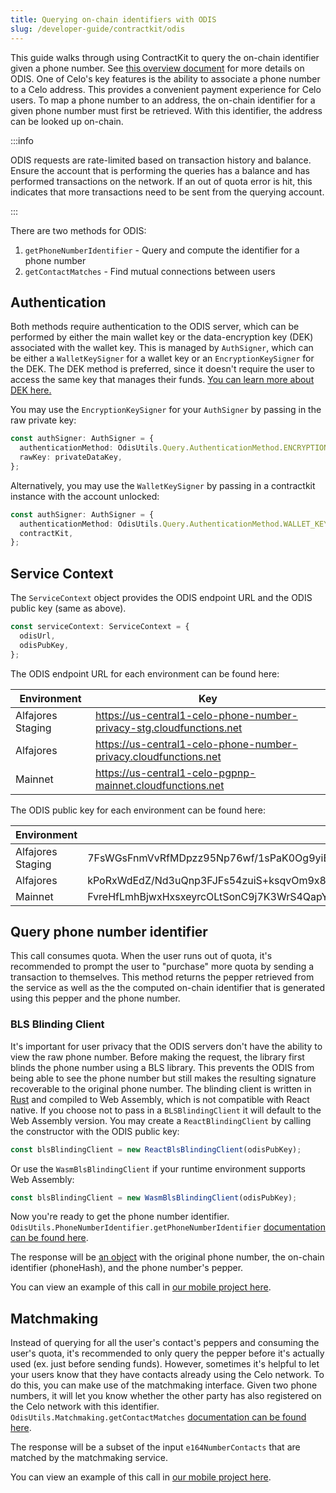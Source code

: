```yaml
---
title: Querying on-chain identifiers with ODIS
slug: /developer-guide/contractkit/odis
---
```


This guide walks through using ContractKit to query the on-chain identifier given a phone number. See [this overview document](/celo-codebase/protocol/identity/phone-number-privacy.md) for more details on ODIS. One of Celo's key features is the ability to associate a phone number to a Celo address. This provides a convenient payment experience for Celo users. To map a phone number to an address, the on-chain identifier for a given phone number must first be retrieved. With this identifier, the address can be looked up on-chain.

:::info

ODIS requests are rate-limited based on transaction history and balance. Ensure the account that is performing the queries has a balance and has performed transactions on the network. If an out of quota error is hit, this indicates that more transactions need to be sent from the querying account.

:::

There are two methods for ODIS:

1. `getPhoneNumberIdentifier` - Query and compute the identifier for a phone number
2. `getContactMatches` - Find mutual connections between users

## Authentication

Both methods require authentication to the ODIS server, which can be performed by either the main wallet key or the data-encryption key (DEK) associated with the wallet key. This is managed by `AuthSigner`, which can be either a `WalletKeySigner` for a wallet key or an `EncryptionKeySigner` for the DEK. The DEK method is preferred, since it doesn't require the user to access the same key that manages their funds. [You can learn more about DEK here.](/developer-resources/contractkit/data-encryption-key.md)

You may use the `EncryptionKeySigner` for your `AuthSigner` by passing in the raw private key:

```ts
const authSigner: AuthSigner = {
  authenticationMethod: OdisUtils.Query.AuthenticationMethod.ENCRYPTION_KEY,
  rawKey: privateDataKey,
};
```

Alternatively, you may use the `WalletKeySigner` by passing in a contractkit instance with the account unlocked:

```ts
const authSigner: AuthSigner = {
  authenticationMethod: OdisUtils.Query.AuthenticationMethod.WALLET_KEY,
  contractKit,
};
```

## Service Context

The `ServiceContext` object provides the ODIS endpoint URL and the ODIS public key (same as above).

```ts
const serviceContext: ServiceContext = {
  odisUrl,
  odisPubKey,
};
```

The ODIS endpoint URL for each environment can be found here:

| Environment | Key |
|---|---|
| Alfajores Staging | https://us-central1-celo-phone-number-privacy-stg.cloudfunctions.net |
| Alfajores | https://us-central1-celo-phone-number-privacy.cloudfunctions.net |
| Mainnet | https://us-central1-celo-pgpnp-mainnet.cloudfunctions.net |

The ODIS public key for each environment can be found here:

| Environment | Key |
|---|---|
| Alfajores Staging | 7FsWGsFnmVvRfMDpzz95Np76wf/1sPaK0Og9yiB+P8QbjiC8FV67NBans9hzZEkBaQMhiapzgMR6CkZIZPvgwQboAxl65JWRZecGe5V3XO4sdKeNemdAZ2TzQuWkuZoA |
| Alfajores | kPoRxWdEdZ/Nd3uQnp3FJFs54zuiS+ksqvOm9x8vY6KHPG8jrfqysvIRU0wtqYsBKA7SoAsICMBv8C/Fb2ZpDOqhSqvr/sZbZoHmQfvbqrzbtDIPvUIrHgRS0ydJCMsA |
| Mainnet | FvreHfLmhBjwxHxsxeyrcOLtSonC9j7K3WrS4QapYsQH6LdaDTaNGmnlQMfFY04Bp/K4wAvqQwO9/bqPVCKf8Ze8OZo8Frmog4JY4xAiwrsqOXxug11+htjEe1pj4uMA |

## Query phone number identifier

This call consumes quota. When the user runs out of quota, it's recommended to prompt the user to "purchase" more quota by sending a transaction to themselves. This method returns the pepper retrieved from the service as well as the the computed on-chain identifier that is generated using this pepper and the phone number.

### BLS Blinding Client

It's important for user privacy that the ODIS servers don't have the ability to view the raw phone number. Before making the request, the library first blinds the phone number using a BLS library. This prevents the ODIS from being able to see the phone number but still makes the resulting signature recoverable to the original phone number. The blinding client is written in [Rust](https://github.com/celo-org/celo-threshold-bls-rs) and compiled to Web Assembly, which is not compatible with React native. If you choose not to pass in a `BLSBlindingClient` it will default to the Web Assembly version. You may create a `ReactBlindingClient` by calling the constructor with the ODIS public key:

```ts
const blsBlindingClient = new ReactBlsBlindingClient(odisPubKey);
```

Or use the `WasmBlsBlindingClient` if your runtime environment supports Web Assembly:

```ts
const blsBlindingClient = new WasmBlsBlindingClient(odisPubKey);
```

Now you're ready to get the phone number identifier. `OdisUtils.PhoneNumberIdentifier.getPhoneNumberIdentifier` [documentation can be found here](https://github.com/celo-org/celo-monorepo/blob/master/packages/sdk/identity/src/odis/phone-number-identifier.ts#L36).

The response will be [an object](https://github.com/celo-org/celo-monorepo/blob/master/packages/sdk/identity/src/odis/phone-number-identifier.ts#L26) with the original phone number, the on-chain identifier (phoneHash), and the phone number's pepper.

You can view an example of this call in [our mobile project here](https://github.com/celo-org/wallet/blob/master/packages/mobile/src/identity/privateHashing.ts).

## Matchmaking

Instead of querying for all the user's contact's peppers and consuming the user's quota, it's recommended to only query the pepper before it's actually used (ex. just before sending funds). However, sometimes it's helpful to let your users know that they have contacts already using the Celo network. To do this, you can make use of the matchmaking interface. Given two phone numbers, it will let you know whether the other party has also registered on the Celo network with this identifier. `OdisUtils.Matchmaking.getContactMatches` [documentation can be found here](https://github.com/celo-org/celo-monorepo/blob/master/packages/sdk/identity/src/odis/matchmaking.ts#L19).

The response will be a subset of the input `e164NumberContacts` that are matched by the matchmaking service.

You can view an example of this call in [our mobile project here](https://github.com/celo-org/wallet/blob/master/packages/mobile/src/identity/matchmaking.ts).
